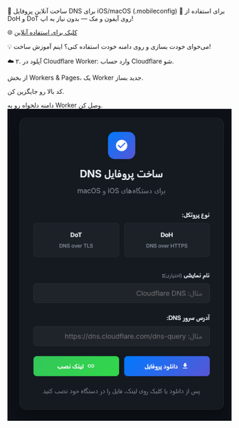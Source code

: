 
🎯 ساخت آنلاین پروفایل DNS برای iOS/macOS (.mobileconfig)
📱 برای استفاده از DoH و DoT روی آیفون و مک — بدون نیاز به اپ!

🌐 [کلیک برای استفاده آنلاین](https://ios-profile-gen.kalzareth.workers.dev)

💡 می‌خوای خودت بسازی و روی دامنه خودت استفاده کنی؟ اینم آموزش ساخت!

☁️ ۲. آپلود در Cloudflare Worker:
وارد حساب Cloudflare شو.

از بخش Workers & Pages، یک Worker جدید بساز.

کد بالا رو جایگزین کن.

دامنه دلخواه رو به Worker وصل کن.
![نمونه پروفایل DNS](image/simple.png)

